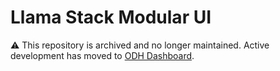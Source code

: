 # Llama Stack Modular UI

⚠️ This repository is archived and no longer maintained.
Active development has moved to [ODH Dashboard](https://github.com/opendatahub-io/odh-dashboard).
